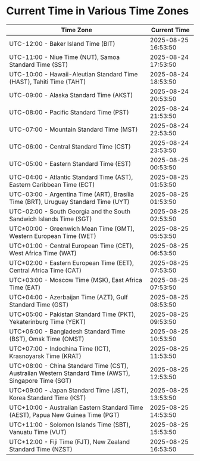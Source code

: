 # Current Time in Various Time Zones

| Time Zone | Current Time |
|-----------|--------------|
| UTC-12:00 - Baker Island Time (BIT) | 2025-08-25 16:53:50 |
| UTC-11:00 - Niue Time (NUT), Samoa Standard Time (SST) | 2025-08-24 17:53:50 |
| UTC-10:00 - Hawaii-Aleutian Standard Time (HAST), Tahiti Time (TAHT) | 2025-08-24 18:53:50 |
| UTC-09:00 - Alaska Standard Time (AKST) | 2025-08-24 20:53:50 |
| UTC-08:00 - Pacific Standard Time (PST) | 2025-08-24 21:53:50 |
| UTC-07:00 - Mountain Standard Time (MST) | 2025-08-24 22:53:50 |
| UTC-06:00 - Central Standard Time (CST) | 2025-08-24 23:53:50 |
| UTC-05:00 - Eastern Standard Time (EST) | 2025-08-25 00:53:50 |
| UTC-04:00 - Atlantic Standard Time (AST), Eastern Caribbean Time (ECT) | 2025-08-25 01:53:50 |
| UTC-03:00 - Argentina Time (ART), Brasília Time (BRT), Uruguay Standard Time (UYT) | 2025-08-25 01:53:50 |
| UTC-02:00 - South Georgia and the South Sandwich Islands Time (SGT) | 2025-08-25 02:53:50 |
| UTC±00:00 - Greenwich Mean Time (GMT), Western European Time (WET) | 2025-08-25 05:53:50 |
| UTC+01:00 - Central European Time (CET), West Africa Time (WAT) | 2025-08-25 06:53:50 |
| UTC+02:00 - Eastern European Time (EET), Central Africa Time (CAT) | 2025-08-25 07:53:50 |
| UTC+03:00 - Moscow Time (MSK), East Africa Time (EAT) | 2025-08-25 07:53:50 |
| UTC+04:00 - Azerbaijan Time (AZT), Gulf Standard Time (GST) | 2025-08-25 08:53:50 |
| UTC+05:00 - Pakistan Standard Time (PKT), Yekaterinburg Time (YEKT) | 2025-08-25 09:53:50 |
| UTC+06:00 - Bangladesh Standard Time (BST), Omsk Time (OMST) | 2025-08-25 10:53:50 |
| UTC+07:00 - Indochina Time (ICT), Krasnoyarsk Time (KRAT) | 2025-08-25 11:53:50 |
| UTC+08:00 - China Standard Time (CST), Australian Western Standard Time (AWST), Singapore Time (SGT) | 2025-08-25 12:53:50 |
| UTC+09:00 - Japan Standard Time (JST), Korea Standard Time (KST) | 2025-08-25 13:53:50 |
| UTC+10:00 - Australian Eastern Standard Time (AEST), Papua New Guinea Time (PGT) | 2025-08-25 14:53:50 |
| UTC+11:00 - Solomon Islands Time (SBT), Vanuatu Time (VUT) | 2025-08-25 15:53:50 |
| UTC+12:00 - Fiji Time (FJT), New Zealand Standard Time (NZST) | 2025-08-25 16:53:50 |
